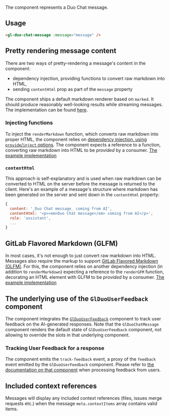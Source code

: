 The component represents a Duo Chat message.

## Usage

```html
<gl-duo-chat-message :message="message" />
```

## Pretty rendering message content

There are two ways of pretty-rendering a message's content in the component:

- dependency injection, providing functions to convert raw markdown into HTML,
- sending `contentHtml` prop as part of the `message` property

The component ships a default markdown renderer based on `marked`. It should produce
reasonably well-looking results while streaming messages. The implementation can be found
[here](https://gitlab.com/gitlab-org/gitlab-ui/-/blob/main/src/components/experimental/duo/chat/markdown_renderer.js).

### Injecting functions

To inject the `renderMarkdown` function, which converts raw markdown into proper HTML,
the component relies on [dependency injection, using `provide`/`inject` options](https://docs.gitlab.com/ee/development/fe_guide/vue.html#provide-and-inject).
The component expects a reference to a function, converting raw markdown into HTML
to be _provided_ by a consumer.
[The example implementation](https://gitlab.com/gitlab-org/gitlab/-/blob/master/app/assets/javascripts/notes/utils.js#L22-24)

### `contentHtml`

This approach is self-explanatory and is used when raw markdown can be converted to HTML on the server
before the message is returned to the client. Here's an example of a message's structure where markdown
has been generated on the server and sent down in the `contentHtml` property:

```javascript
{
  content: '_Duo Chat message_ coming from AI',
  contentHtml: '<p><em>Duo Chat message</em> coming from AI</p>',
  role: 'assistant',
  ...
}
```

## GitLab Flavored Markdown (GLFM)

In most cases, it's not enough to just convert raw markdown into HTML. Messages also require the
markup to support [GitLab Flavored Markdown (GLFM)](https://docs.gitlab.com/ee/user/markdown.html).
For this, the component relies on another dependency injection (in addition to `renderMarkdown`)
expecting a reference to the `renderGFM` function, decorating an HTML element with GLFM to be
_provided_ by a consumer.
[The example implementation](https://gitlab.com/gitlab-org/gitlab/-/blob/master/app/assets/javascripts/behaviors/markdown/render_gfm.js#L19-52)

## The underlying use of the `GlDuoUserFeedback` component

The component integrates the [`GlDuoUserFeedback`](/story/experimental-duo-user-feedback--default)
component to track user feedback on the AI-generated responses. Note that the `GlDuoChatMessage`
component renders the default state of `GlDuoUserFeedback` component, not allowing to override
the slots in that underlying component.

### Tracking User Feedback for a response

The component emits the `track-feedback` event, a proxy of the `feedback` event emitted by
the `GlDuoUserFeedback` component. Please refer to
[the documentation on that component](/story/experimental-duo-user-feedback--docs#listening-to-the-feedback-form-submission)
when processing feedback from users.

## Included context references

Messages will display any included context references (files, issues merge requests etc.) when
the message `meta.contextItems` array contains valid items.
